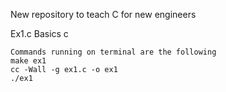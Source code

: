 New repository to teach C for new engineers

Ex1.c
    Basics c

    Commands running on terminal are the following
    make ex1
    cc -Wall -g ex1.c -o ex1
    ./ex1
